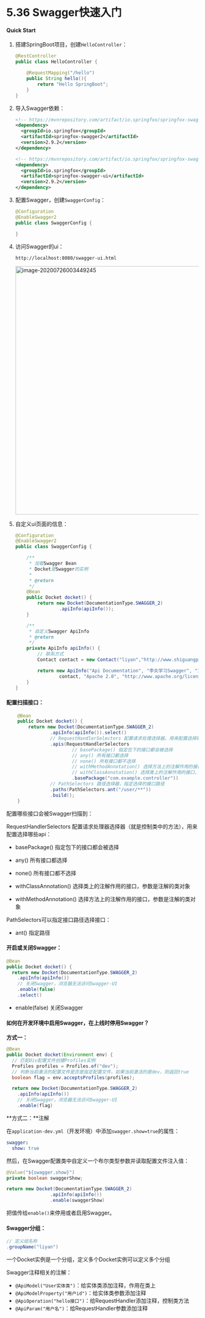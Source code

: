 # 5.36 Swagger快速入门

#### Quick Start

1. 搭建SpringBoot项目，创建`HelloController`：

   ```java
   @RestController
   public class HelloController {
   
       @RequestMapping("/hello")
       public String hello(){
           return "Hello SpringBoot";
       }
   }
   ```

2. 导入Swagger依赖：

   ```xml
   <!-- https://mvnrepository.com/artifact/io.springfox/springfox-swagger2 -->
   <dependency>
     <groupId>io.springfox</groupId>
     <artifactId>springfox-swagger2</artifactId>
     <version>2.9.2</version>
   </dependency>
   
   <!-- https://mvnrepository.com/artifact/io.springfox/springfox-swagger-ui -->
   <dependency>
     <groupId>io.springfox</groupId>
     <artifactId>springfox-swagger-ui</artifactId>
     <version>2.9.2</version>
   </dependency>
   ```

3. 配置Swagger，创建`SwaggerConfig`：

   ```java
   @Configuration
   @EnableSwagger2
   public class SwaggerConfig {
   
   }
   ```

4. 访问Swagger的ui：

   ```
   http://localhost:8080/swagger-ui.html
   ```

   <img src="https://images.shiguangping.com/imgs/20200726003449.png" alt="image-20200726003449245" width="650px" />

5. 自定义ui页面的信息：

   ```java
   @Configuration
   @EnableSwagger2
   public class SwaggerConfig {
   
       /**
        * 加载Swagger Bean
        * Docket是Swagger的实例
        *
        * @return
        */
       @Bean
       public Docket docket() {
           return new Docket(DocumentationType.SWAGGER_2)
                   .apiInfo(apiInfo());
       }
   
       /**
        * 自定义Swagger ApiInfo
        * @return
        */
       private ApiInfo apiInfo() {
           // 联系方式
           Contact contact = new Contact("liyan","http://www.shiguangping.com","18525589998@163.com");
   
           return new ApiInfo("Api Documentation", "李炎学习Swagger", "1.0", "urn:tos",
                   contact, "Apache 2.0", "http://www.apache.org/licenses/LICENSE-2.0", new ArrayList<VendorExtension>());
       }
   }
   ```



#### 配置扫描接口：

```java
    @Bean
    public Docket docket() {
        return new Docket(DocumentationType.SWAGGER_2)
                .apiInfo(apiInfo()).select()
                // RequestHandlerSelectors 配置请求处理选择器，用来配置选择哪些api
                .apis(RequestHandlerSelectors
                        // basePackage() 指定包下的接口都会被选择
                        // any() 所有接口都选择
                        // none() 所有接口都不选择
                        // withMethodAnnotation() 选择方法上的注解作用的接口，参数是注解的类对象
                        // withClassAnnotation() 选择类上的注解作用的接口，参数是注解的类对象
                        .basePackage("com.example.controller"))
                // PathSelectors 路径选择器，指定选择的接口路径
                .paths(PathSelectors.ant("/user/**"))
                .build();
    }
```

配置哪些接口会被Swagger扫描到：

RequestHandlerSelectors 配置请求处理器选择器（就是控制类中的方法），用来配置选择哪些api：

- basePackage() 指定包下的接口都会被选择

- any() 所有接口都选择

- none() 所有接口都不选择

- withClassAnnotation() 选择类上的注解作用的接口，参数是注解的类对象

- withMethodAnnotation() 选择方法上的注解作用的接口，参数是注解的类对象

PathSelectors可以指定接口路径选择接口：

- ant() 指定路径



#### 开启或关闭Swagger：

```java
@Bean
public Docket docket() {
  return new Docket(DocumentationType.SWAGGER_2)
    .apiInfo(apiInfo())
    // 关闭Swagger，浏览器无法访问Swagger-UI
    .enable(false)
    .select()
```

- enable(false) 关闭Swagger



#### 如何在开发环境中启用Swagger，在上线时停用Swagger？

**方式一：**

```java
@Bean
public Docket docket(Environment env) {
  // 匹配div配置文件创建Profiles实例
  Profiles profiles = Profiles.of("dev");
  // 判断当前激活的配置文件是否是指定配置文件，如果当前激活的是dev，则返回true
  boolean flag = env.acceptsProfiles(profiles);

  return new Docket(DocumentationType.SWAGGER_2)
    .apiInfo(apiInfo())
    // 关闭Swagger，浏览器无法访问Swagger-UI
    .enable(flag)
```



**方式二：**注解

在`application-dev.yml`（开发环境）中添加`swagger.show=true`的属性：

```yaml
swagger:
  show: true
```

然后，在Swagger配置类中自定义一个布尔类型参数并读取配置文件注入值：

```java
@Value("${swagger.show}")
private boolean swaggerShow;

return new Docket(DocumentationType.SWAGGER_2)
                .apiInfo(apiInfo())
                .enable(swaggerShow)
```

把值传给`enable()`来停用或者启用Swagger。



#### Swagger分组：

```java
// 定义组名称
.groupName("liyan")
```

一个Docket实例是一个分组，定义多个Docket实例可以定义多个分组



Swagger注释相关的注解：

- `@ApiModel("User实体类")`：给实体类添加注释，作用在类上
- `@ApiModelProperty("用户id")`：给实体类参数添加注释
- `@ApiOperation("hello接口")`：给RequestHandler添加注释，控制类方法
- `@ApiParam("用户名")`：给RequestHandler参数添加注释

